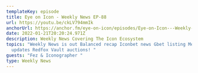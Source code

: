 ```yaml
---
templateKey: episode
title: Eye on Icon - Weekly News EP-88
url: https://youtu.be/ckLV794mmIk
anchorUrl: https://anchor.fm/eye-on-icon/episodes/Eye-on-Icon---Weekly-News-EP-88-e1bglar/a-a72kmso
date: 2022-01-21T20:20:24.971Z
description: Weekly News Covering The Icon Ecosystem
topics: "Weekly News is out Balanced recap Iconbet news Gbet listing Metricx
  updates Redfox Vault auctions! "
guests: "Fez & Iconographer "
type: Weekly News
---
```

